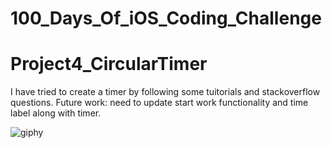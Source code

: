 # 100_Days_Of_iOS_Coding_Challenge 
# Project4_CircularTimer

I have tried to create a timer by following some tuitorials and stackoverflow questions. 
Future work: need to update start work functionality and time label along with timer. 

![giphy](https://cloud.githubusercontent.com/assets/9490458/26637883/4f1288d0-463e-11e7-8a14-965b63c1a8e1.gif)
